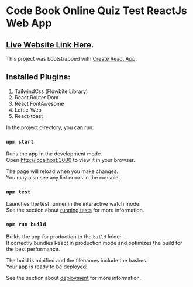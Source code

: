 # Code Book Online Quiz Test ReactJs Web App

## [Live Website Link Here](https://code-book-online-quiz-test-reactjs.netlify.app/). 

This project was bootstrapped with [Create React App](https://github.com/facebook/create-react-app).

## Installed Plugins: 
1. TailwindCss (Flowbite Library)
2. React Router Dom
3. React FontAwesome 
4. Lottie-Web
5. React-toast 

In the project directory, you can run:

### `npm start`

Runs the app in the development mode.\
Open [http://localhost:3000](http://localhost:3000) to view it in your browser.

The page will reload when you make changes.\
You may also see any lint errors in the console.

### `npm test`

Launches the test runner in the interactive watch mode.\
See the section about [running tests](https://facebook.github.io/create-react-app/docs/running-tests) for more information.

### `npm run build`

Builds the app for production to the `build` folder.\
It correctly bundles React in production mode and optimizes the build for the best performance.

The build is minified and the filenames include the hashes.\
Your app is ready to be deployed!

See the section about [deployment](https://facebook.github.io/create-react-app/docs/deployment) for more information.

